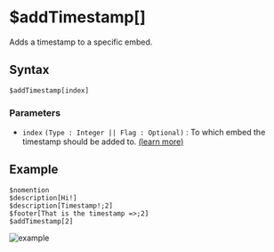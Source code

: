 # $addTimestamp[]
Adds a timestamp to a specific embed.

## Syntax
```
$addTimestamp[index]
```

 ### Parameters
- `index` `(Type : Integer || Flag : Optional)` : To which embed the timestamp should be added to. [(learn more)](../resources/embedIndexes.md)



## Example
```
$nomention
$description[Hi!]
$description[Timestamp!;2]
$footer[That is the timestamp =>;2]
$addTimestamp[2]
```
![example](https://user-images.githubusercontent.com/113303649/211189667-92fc90ff-0cca-4963-a649-8b39508d0968.png)

